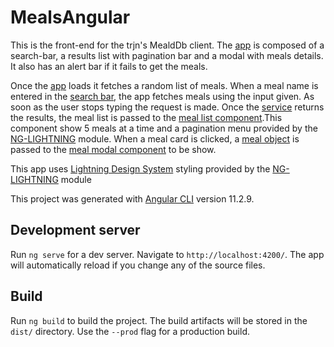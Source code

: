# MealsAngular

This is the front-end for the trjn's MealdDb client. The [app](src/app/app.component.html) is composed of a search-bar, a results list with pagination bar and a modal with meals details. It also has an alert bar if it fails to get the meals.

Once the [app](src/app/app.component.ts) loads it fetches a random list of meals. When a meal name is entered in the [search bar](src/app/search-bar/), the app fetches meals using the input given. As soon as the user stops typing the request is made. Once the [service](src/app/meal.service.ts) returns the results, the meal list is passed to the [meal list component](src/app/meal-list).This component show 5 meals at a time and a pagination menu provided by the [NG-LIGHTNING](http://ng-lightning.github.io/ng-lightning/) module. When a meal card is clicked, a [meal object](src/app/meal.model.ts) is passed to the [meal modal component](src/app/meal-modal/) to be show.

This app uses [Lightning Design System](https://www.lightningdesignsystem.com/) styling provided by the [NG-LIGHTNING](http://ng-lightning.github.io/ng-lightning/) module 

This project was generated with [Angular CLI](https://github.com/angular/angular-cli) version 11.2.9.

## Development server

Run `ng serve` for a dev server. Navigate to `http://localhost:4200/`. The app will automatically reload if you change any of the source files.

## Build

Run `ng build` to build the project. The build artifacts will be stored in the `dist/` directory. Use the `--prod` flag for a production build.
